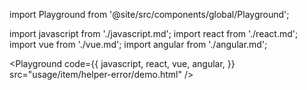 import Playground from '@site/src/components/global/Playground';

import javascript from './javascript.md';
import react from './react.md';
import vue from './vue.md';
import angular from './angular.md';


<Playground
  code={{
  javascript,
    react,
    vue,
    angular,
  }}
  src="usage/item/helper-error/demo.html"
/>

